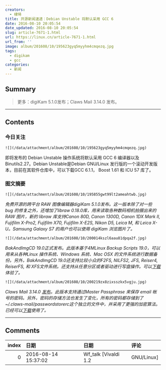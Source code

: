 ```yaml
---
creators:
  - 棣琦
title: 开源新闻速递：Debian Unstable 将默认采用 GCC 6
date: 2016-08-10 20:05:54
date_updated: 2016-08-10 20:05:54
slug: article-7671-1.html
url: https://linux.cn/article-7671-1.html
url_from: ''
image: album/201608/10/195623gyq5myyhm4cmqezq.jpg
tags:
  - digikam
  - gcc
categories:
  - 新闻
---
```


## Summary

> 更多：digiKam 5.1.0发布；Claws Mail 3.14.0 发布。

***

<!-- more -->

## Contents

### 今日关注

`![](/data/attachment/album/201608/10/195623gyq5myyhm4cmqezq.jpg)`

即将发布的 Debian Unstable 操作系统将默认采用 GCC 6 编译器以及 Binutils2.27。Debian Unstable是Debian GNU/Linux 发行版的一个滚动开发版本，目前在其软件仓库中，可以下载GCC 6.1.1， Boost 1.61 和 ICU 57 库了。

### 图文摘要

`![](/data/attachment/album/201608/10/195855gwt99lt2ameahtwb.jpg)`

*免费开源的跨平台 RAW 图像编辑器digiKam 5.1.0发布。这一版本除了对一些 bug 的修复之外，还增加了libraw 0.18.0库，用来读取各种数码相机拍摄出来的 RAW 图片，新的 libraw 库支持Canon 80D, Canon 1300D, Canon 1DX Mark II, Fujifilm X-Pro2, Fujifilm X70, Fujifilm X-E2S, Nikon D5, Leica M, 和 Leica X-U。Samsung Galaxy S7 的用户也可以使用 digiKam 浏览图片了。*

`![](/data/attachment/album/201608/10/200014kszl6aau81dpqa2f.jpg)`

*BakAndImgCD 19.0正式发布。此版本基于4MLinux Backup Scripts 19.0，可以用来从各种Linux 操作系统、Windows 系统、Mac OSX 的文件系统进行数据备份。另外，BakAndImgCD 19.0还支持比较小众的F2FS, NILFS2, JFS, Reiser4, ReiserFS, 和 XFS文件系统。还支持从任意分区或者驱动进行写盘操作。可以[下载](http://linux.softpedia.com/get/System/Operating-Systems/Linux-Distributions/BakAndImgCD-102431.shtml)体验了。*

`![](/data/attachment/album/201608/10/200219zx8zixsszkx5vgju.jpg)`

*Claws Mail 3.14.0 [发布](http://www.claws-mail.org/news.php)。此版本支持通过Master Passphrase 来保存 email 帐号的密码。另外，密码的存储方法也发生了变化，所有的密码都存储到了~/.claws-mail/passwordstorerc这个独立的文件中，并采用了更强的加密算法。已经可以[下载](http://linux.softpedia.com/get/Communications/Email/Claws-Mail-3997.shtml)使用了。*

***

## Comments

|   index | 日期                | 日期                            | 评论                                  |
|--------:|:--------------------|:--------------------------------|:--------------------------------------|
|       0 | 2016-08-14 15:37:02 | Wf_talk [Vivaldi 1.2|GNU/Linux] | Claws Mail 有没有人用过，感觉怎么样？ |
